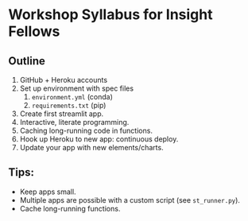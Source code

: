 # Workshop Syllabus for Insight Fellows

## Outline

1. GitHub + Heroku accounts
1. Set up environment with spec files
    1. `environment.yml` (conda)
    1. `requirements.txt` (pip)
1. Create first streamlit app.
1. Interactive, literate programming.
1. Caching long-running code in functions.
1. Hook up Heroku to new app: continuous deploy.
1. Update your app with new elements/charts.

## Tips:

- Keep apps small.
- Multiple apps are possible with a custom script (see `st_runner.py`).
- Cache long-running functions.
